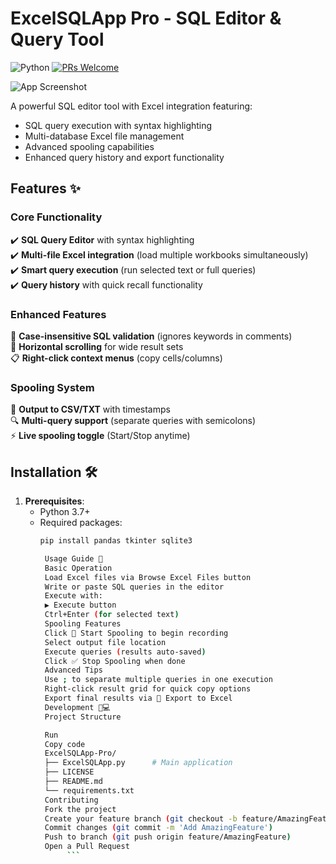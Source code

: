 # ExcelSQLApp Pro - SQL Editor & Query Tool

![Python](https://img.shields.io/badge/python-3.7+-blue.svg)
[![PRs Welcome](https://img.shields.io/badge/PRs-welcome-brightgreen.svg)](CONTRIBUTING.md)

![App Screenshot](screenshot.png) <!-- Add actual screenshot later -->

A powerful SQL editor tool with Excel integration featuring:
- SQL query execution with syntax highlighting
- Multi-database Excel file management
- Advanced spooling capabilities
- Enhanced query history and export functionality

## Features ✨

### Core Functionality
✔️ **SQL Query Editor** with syntax highlighting  
✔️ **Multi-file Excel integration** (load multiple workbooks simultaneously)  
✔️ **Smart query execution** (run selected text or full queries)  
✔️ **Query history** with quick recall functionality  

### Enhanced Features
🎯 **Case-insensitive SQL validation** (ignores keywords in comments)  
🚀 **Horizontal scrolling** for wide result sets  
📋 **Right-click context menus** (copy cells/columns)  

### Spooling System
📁 **Output to CSV/TXT** with timestamps  
🔍 **Multi-query support** (separate queries with semicolons)  
⚡ **Live spooling toggle** (Start/Stop anytime)  

## Installation 🛠️

1. **Prerequisites**:
   - Python 3.7+
   - Required packages:
     ```bash
     pip install pandas tkinter sqlite3

      Usage Guide 📖
      Basic Operation
      Load Excel files via Browse Excel Files button
      Write or paste SQL queries in the editor
      Execute with:
      ▶ Execute button
      Ctrl+Enter (for selected text)
      Spooling Features
      Click 🔴 Start Spooling to begin recording
      Select output file location
      Execute queries (results auto-saved)
      Click ✅ Stop Spooling when done
      Advanced Tips
      Use ; to separate multiple queries in one execution
      Right-click result grid for quick copy options
      Export final results via 💾 Export to Excel
      Development 🧑💻
      Project Structure

      Run
      Copy code
      ExcelSQLApp-Pro/
      ├── ExcelSQLApp.py      # Main application
      ├── LICENSE
      ├── README.md
      └── requirements.txt
      Contributing
      Fork the project
      Create your feature branch (git checkout -b feature/AmazingFeature)
      Commit changes (git commit -m 'Add AmazingFeature')
      Push to branch (git push origin feature/AmazingFeature)
      Open a Pull Request
           ```
      
